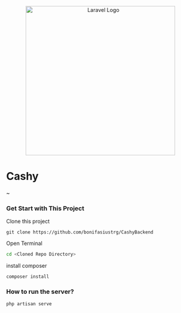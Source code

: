 <p align="center"><a href="https://laravel.com" target="_blank"><img src="https://raw.githubusercontent.com/laravel/art/master/logo-lockup/5%20SVG/2%20CMYK/1%20Full%20Color/laravel-logolockup-cmyk-red.svg" width="400" alt="Laravel Logo"></a></p>


# Cashy
~

### Get Start with This Project
Clone this project
```git
git clone https://github.com/bonifasiustrg/CashyBackend
```

Open Terminal
```bash
cd <Cloned Repo Directory>
```

install composer
```git
composer install
```

### How to run the server?
```git
php artisan serve
```
